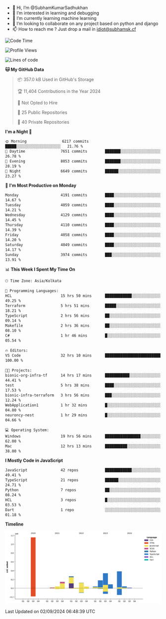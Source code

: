 - 👋 Hi, I’m @SubhamKumarSadhukhan
- 👀 I’m interested in learning and debugging
- 🌱 I’m currently learning machine learning
- 💞️ I’m looking to collaborate on any project based on python and django
- 📫 How to reach me ?
      Just drop a mail in idiot@subhamsk.cf

<!---
SubhamKumarSadhukhan/SubhamKumarSadhukhan is a ✨ special ✨ repository because its `README.md` (this file) appears on your GitHub profile.
You can click the Preview link to take a look at your changes.
--->


<!--START_SECTION:waka-->
![Code Time](http://img.shields.io/badge/Code%20Time-2%2C456%20hrs%208%20mins-blue)

![Profile Views](http://img.shields.io/badge/Profile%20Views-0-blue)

![Lines of code](https://img.shields.io/badge/From%20Hello%20World%20I%27ve%20Written-2.9%20million%20lines%20of%20code-blue)

**🐱 My GitHub Data** 

> 📦 357.0 kB Used in GitHub's Storage 
 > 
> 🏆 11,404 Contributions in the Year 2024
 > 
> 🚫 Not Opted to Hire
 > 
> 📜 25 Public Repositories 
 > 
> 🔑 40 Private Repositories 
 > 
**I'm a Night 🦉** 

```text
🌞 Morning                6217 commits        █████░░░░░░░░░░░░░░░░░░░░   21.76 % 
🌆 Daytime                7651 commits        ███████░░░░░░░░░░░░░░░░░░   26.78 % 
🌃 Evening                8053 commits        ███████░░░░░░░░░░░░░░░░░░   28.19 % 
🌙 Night                  6649 commits        ██████░░░░░░░░░░░░░░░░░░░   23.27 % 
```
📅 **I'm Most Productive on Monday** 

```text
Monday                   4191 commits        ████░░░░░░░░░░░░░░░░░░░░░   14.67 % 
Tuesday                  4059 commits        ████░░░░░░░░░░░░░░░░░░░░░   14.21 % 
Wednesday                4129 commits        ████░░░░░░░░░░░░░░░░░░░░░   14.45 % 
Thursday                 4110 commits        ████░░░░░░░░░░░░░░░░░░░░░   14.39 % 
Friday                   4058 commits        ████░░░░░░░░░░░░░░░░░░░░░   14.20 % 
Saturday                 4049 commits        ████░░░░░░░░░░░░░░░░░░░░░   14.17 % 
Sunday                   3974 commits        ███░░░░░░░░░░░░░░░░░░░░░░   13.91 % 
```


📊 **This Week I Spent My Time On** 

```text
🕑︎ Time Zone: Asia/Kolkata

💬 Programming Languages: 
HCL                      15 hrs 50 mins      ████████████░░░░░░░░░░░░░   49.25 % 
Terraform                5 hrs 51 mins       █████░░░░░░░░░░░░░░░░░░░░   18.21 % 
TypeScript               2 hrs 56 mins       ██░░░░░░░░░░░░░░░░░░░░░░░   09.14 % 
Makefile                 2 hrs 36 mins       ██░░░░░░░░░░░░░░░░░░░░░░░   08.10 % 
C#                       1 hr 46 mins        █░░░░░░░░░░░░░░░░░░░░░░░░   05.54 % 

🔥 Editors: 
VS Code                  32 hrs 10 mins      █████████████████████████   100.00 % 

🐱‍💻 Projects: 
bionic-org-infra-tf      14 hrs 17 mins      ███████████░░░░░░░░░░░░░░   44.41 % 
test                     5 hrs 38 mins       ████░░░░░░░░░░░░░░░░░░░░░   17.53 % 
bionic-infra-terraform   3 hrs 56 mins       ███░░░░░░░░░░░░░░░░░░░░░░   12.24 % 
WebApplication1          1 hr 32 mins        █░░░░░░░░░░░░░░░░░░░░░░░░   04.80 % 
neuroncy-nest            1 hr 29 mins        █░░░░░░░░░░░░░░░░░░░░░░░░   04.66 % 

💻 Operating System: 
Windows                  19 hrs 56 mins      ████████████████░░░░░░░░░   62.00 % 
Mac                      12 hrs 13 mins      ██████████░░░░░░░░░░░░░░░   38.00 % 
```

**I Mostly Code in JavaScript** 

```text
JavaScript               42 repos            ████████████░░░░░░░░░░░░░   49.41 % 
TypeScript               21 repos            ██████░░░░░░░░░░░░░░░░░░░   24.71 % 
Python                   7 repos             ██░░░░░░░░░░░░░░░░░░░░░░░   08.24 % 
HCL                      3 repos             █░░░░░░░░░░░░░░░░░░░░░░░░   03.53 % 
Dart                     1 repo              ░░░░░░░░░░░░░░░░░░░░░░░░░   01.18 % 
```



**Timeline**

![Lines of Code chart](https://raw.githubusercontent.com/SubhamKumarSadhukhan/SubhamKumarSadhukhan/main/assets/bar_graph.png)


 Last Updated on 02/09/2024 06:48:39 UTC
<!--END_SECTION:waka-->
